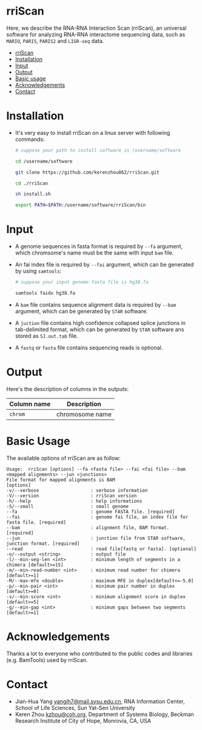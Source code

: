 # rriScan
Here, we describe the RNA-RNA Interaction Scan (rriScan), an universal software for analyzing RNA-RNA interactome sequencing data, such as `MARIO`, `PARIS`, `PARIS2` and `LIGR-seq` data.

- [rriScan](#rriScan)
- [Installation](#Installation)
- [Input](#Input)
- [Output](#Output)
- [Basic usage](#Basic-usage)
- [Acknowledgements](#Acknowledgements)
- [Contact](#Contact)

# Installation
* It's very easy to install rriScan on a linux server with following commands:
    ```bash
    # suppose your path to install software is /username/software
    
    cd /username/software
    
    git clone https://github.com/kerenzhou062/rriScan.git
    
    cd ./rriScan
    
    sh install.sh
    
    export PATH=$PATH:/username/software/rriScan/bin
    ```

# Input
* A genome sequences in fasta format is required by `--fa` argument, which chromsome's name must be the same with input `bam` file.

* An fai index file is required by `--fai` argument, which can be generated by using `samtools`:

    ```bash
    # suppose your input genome fasta file is hg38.fa
    
    samtools faidx hg38.fa
    ```

* A `bam` file contains sequence alignment data is required by `--bam` argument, which can be generated by `STAR` software.

* A `juction` file contains high confidence collapsed splice junctions in tab-delimited format, which can be generated by `STAR` software ans stored as `SJ.out.tab` file.

* A `fastq` or `fasta` file contains sequencing reads is optional.

# Output
Here's the description of columns in the outputs:

| Column name      | Description
| -----------      |----------
| `chrom`          | chromosome name


# Basic Usage
The available options of rriScan are as follow:

```shell
Usage:  rriScan [options] --fa <fasta file> --fai <fai file> --bam <mapped alignments> --jun <junctions>
File format for mapped alignments is BAM
[options]
-v/--verbose                   : verbose information
-V/--version                   : rriScan version
-h/--help                      : help informations
-S/--small                     : small genome
--fa                           : genome FASTA file. [required]
--fai                          : genome fai file, an index file for fasta file. [required]
--bam                          : alignment file, BAM format. [required]
--jun                          : junction file from STAR software, junction format. [required]
--read                         : read file[fastq or fasta]. [optional]
-o/--output <string>           : output file
-l/--min-seg-len <int>         : minimum length of segments in a chimera [default>=15]
-m/--min-read-number <int>     : minimum read number for chimera [default>=1]
-M/--max-mfe <double>          : maximum MFE in duplex[default<=-5.0]
-p/--min-pair <int>            : minimum pair number in duplex [default>=0]
-s/--min-score <int>           : minimum alignment score in duplex [default>=5]
-g/--min-gap <int>             : minimum gaps between two segments [default>=1]
```

# Acknowledgements
Thanks a lot to everyone who contributed to the public codes and libraries (e.g. BamTools) used by rriScan.

# Contact
* Jian-Hua Yang <yangjh7@mail.sysu.edu.cn>, RNA Information Center, School of Life Sciences, Sun Yat-Sen University<BR>
* Keren Zhou <kzhou@coh.org>, Department of Systems Biology, Beckman Research Institute of City of Hope, Monrovia, CA, USA<BR>

